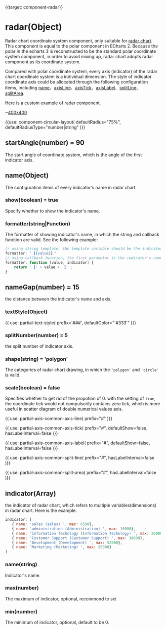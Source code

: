 {{target: component-radar}}

# radar(Object)

Radar chart coordinate system component, only suitable for [radar chart](~series-radar). This component is equal to the polar component in ECharts 2. Because the polar in the echarts 3 is reconstructed to be the standard polar coordinate system component, in order to avoid mixing up, radar chart adopts radar component as its coordinate system. 

Compared with polar coordinate system, every axis (indicator)  of the radar chart coordinate system is a individual dimension. The style of indicator coordinate axis could be allocated through the following configuration items, including [name](~radar.name)、[axisLine](~radar.axisLine)、[axisTick](~radar.axisTick)、[axisLabel](~radar.axisLabel)、[splitLine](~radar.splitLine)、 [splitArea](~radar.splitArea).


Here is a custom example of radar component.

~[400x400](${galleryViewPath}doc-example/radar&edit=1&reset=1)

{{use: component-circular-layout(
    defaultRadius="75%",
    defaultRadiusType="number|string"
)}}

## startAngle(number) = 90

The start angle of coordinate system, which is the angle of the first indicator axis.

## name(Object)

The configuration items of every indicator's name in radar chart.

### show(boolean) = true

Specify whether to show the indicator's name.

### formatter(string|Function)

The formatter of showing indicator's name, in which the string and callback function are valid. See the following example: 

```js
// using string template, the template variable should be the indicator's name {value}
formatter: '【{value}】'
// using callback function, the first parameter is the indicator's name, and the second parameter id the indicator's cinfiguration item 
formatter: function (value, indicator) {
    return '【' + value + '】';
}
```

## nameGap(number) = 15

the distance between the indicator's name and axis.

### textStyle(Object)
{{ use: partial-text-style(
    prefix='###',
    defaultColor="'#333'"
)}}

### splitNumber(number) = 5

the split number of indicator axis.

### shape(string) = 'polygon'

The categories of radar chart drawing, in which the `'polygon'` and `'circle'` is valid.

### scale(boolean) = false

Specifies whether to get rid of the propotion of 0. with the setting of `true`, the coordinate tick would not compulsorily contains zero tick, which is more useful in scatter diagram of double numerical values axis. 

{{ use: partial-axis-common-axis-line(
    prefix="#"
)}}

{{ use: partial-axis-common-axis-tick(
    prefix="#",
    defaultShow=false,
    hasLabelInterval=false
)}}

{{ use: partial-axis-common-axis-label(
    prefix="#",
    defaultShow=false,
    hasLabelInterval=false
)}}

{{ use: partial-axis-common-split-line(
    prefix="#",
    hasLabelInterval=false
)}}

{{ use: partial-axis-common-split-area(
    prefix="#",
    hasLabelInterval=false
)}}

## indicator(Array)

the indicator of radar chart, which refers to multiple variables(dimensions) in radar chart. Here is the example. 

```js
indicator: [
   { name: 'sales (sales) ', max: 6500},
   { name: 'administration (Administration) ', max: 16000},
   { name: 'Information Techology (Information Techology) ', max: 30000},
   { name: 'Customer Support (Customer Support) ', max: 38000},
   { name: 'Development (Development) ', max: 52000},
   { name: 'Marketing (Marketing) ', max: 25000}
]
```

### name(string)

Indicator's name.

### max(number)

The maximum of indicator, optional, recommond to set 

### min(number)

The minimum of indicator, optional, default to be 0.



